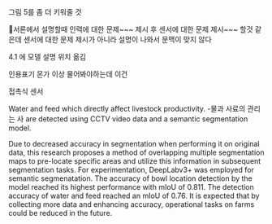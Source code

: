그림 5를 좀 더 키워줄 것


서론에서 설명할때 인력에 대한 문제~~~ 제시
후 센서에 대한 문제 제시~~~ 할것 같은데
센서에 대한 문제 제시가 아니라 설명이 나와서 문맥이 맞지 않다


4.1 에 모델 설명 위치 옮김

인용표기 몬가 이상 물어봐야하는데 이건

접촉식 센서


Water and feed which directly affect livestock productivity. 
-물과 사료의 관리는 사
are detected using CCTV video data and a semantic segmentation model.

Due to decreased accuracy in segmentation when performing it on original data, this research proposes a method of overlapping multiple segmentation maps to pre-locate specific areas and utilize this information in subsequent segmentation tasks. For experimentation, DeepLabv3+ was employed for semantic segmenatation. The accuracy of bowl location detection by the model reached its highest performance with mIoU of 0.811. The detection accuracy of water and feed reached an mIoU of 0.76. It is expected that by collecting more data and enhancing accuracy, operational tasks on farms could be reduced in the future.